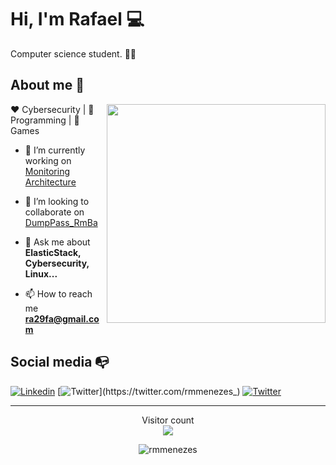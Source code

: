 # Hi, I'm Rafael :computer:

Computer science student. :man_technologist:

## About me :scroll:
<img align="right" width="350" src="https://media.giphy.com/media/RHEqKwRZDwFKE/giphy.gif">

:heart: Cybersecurity | :black_heart: Programming | :blue_heart: Games

- 🔭 I’m currently working on [Monitoring Architecture](https://github.com/rmmenezes/prototipo-arq-mononitoramento)

- 🚧 I’m looking to collaborate on [DumpPass_RmBa](https://github.com/rmmenezes/DumpPass_RmBa)

- 💬 Ask me about **ElasticStack, Cybersecurity, Linux...**

- 📫 How to reach me **ra29fa@gmail.com**

## Social media :mailbox_with_no_mail:

[![Linkedin](https://img.shields.io/badge/-LinkedIn-222222?style=flat-square&logo=Linkedin&logoColor=white&link=https://linkedin.com/in/rmmenezes/)](https://linkedin.com/in/rmmenezes/)
[![Twitter](https://img.shields.io/badge/-Twitter-222222?style=flat-square&logo=twitter&logoColor=white&link=https://twitter.com/rmmenezes_)](https://twitter.com/rmmenezes_)
[![Twitter](https://img.shields.io/badge/-Instagram-222222?style=flat-square&logo=instagram&logoColor=white&link=https://www.instagram.com/_rmmenezes/)](https://www.instagram.com/_rmmenezes/)

-----

<p align="center"> 
  Visitor count<br>
  <img src="https://profile-counter.glitch.me/sagar-viradiya/count.svg" />
</p>


<p align="center"><img src="https://github-readme-stats.vercel.app/api?username=rmmenezes&show_icons=true" alt="rmmenezes"/></p>
